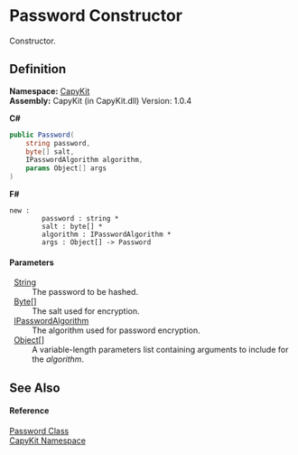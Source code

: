 # Password Constructor


Constructor.



## Definition
**Namespace:** <a href="N_CapyKit.md">CapyKit</a>  
**Assembly:** CapyKit (in CapyKit.dll) Version: 1.0.4

**C#**
``` C#
public Password(
	string password,
	byte[] salt,
	IPasswordAlgorithm algorithm,
	params Object[] args
)
```
**F#**
``` F#
new : 
        password : string * 
        salt : byte[] * 
        algorithm : IPasswordAlgorithm * 
        args : Object[] -> Password
```



#### Parameters
<dl><dt>  <a href="https://learn.microsoft.com/dotnet/api/system.string" target="_blank" rel="noopener noreferrer">String</a></dt><dd>The password to be hashed.</dd><dt>  <a href="https://learn.microsoft.com/dotnet/api/system.byte" target="_blank" rel="noopener noreferrer">Byte</a>[]</dt><dd>The salt used for encryption.</dd><dt>  <a href="T_CapyKit_IPasswordAlgorithm.md">IPasswordAlgorithm</a></dt><dd>The algorithm used for password encryption.</dd><dt>  <a href="https://learn.microsoft.com/dotnet/api/system.object" target="_blank" rel="noopener noreferrer">Object</a>[]</dt><dd>A variable-length parameters list containing arguments to include for the <em>algorithm</em>.</dd></dl>

## See Also


#### Reference
<a href="T_CapyKit_Password.md">Password Class</a>  
<a href="N_CapyKit.md">CapyKit Namespace</a>  
